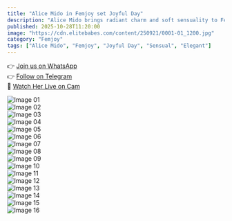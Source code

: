 ```yaml
---
title: "Alice Mido in Femjoy set Joyful Day"
description: "Alice Mido brings radiant charm and soft sensuality to Femjoy’s *Joyful Day* — a celebration of beauty, warmth, and effortless allure."
published: 2025-10-28T11:20:00
image: "https://cdn.elitebabes.com/content/250921/0001-01_1200.jpg"
category: "Femjoy"
tags: ["Alice Mido", "Femjoy", "Joyful Day", "Sensual", "Elegant"]
---
```


👉 [Join us on WhatsApp](https://redirecting-kappa.vercel.app/)  
👉 [Follow on Telegram](https://t.me/xxx_pulse)  
🔞 [Watch Her Live on Cam](https://redirecting-kappa.vercel.app/)  

![Image 01](https://cdn.elitebabes.com/content/250921/0001-01_1200.jpg)  
![Image 02](https://cdn.elitebabes.com/content/250921/0001-02_1200.jpg)  
![Image 03](https://cdn.elitebabes.com/content/250921/0001-03_1200.jpg)  
![Image 04](https://cdn.elitebabes.com/content/250921/0001-04_1200.jpg)  
![Image 05](https://cdn.elitebabes.com/content/250921/0001-05_1200.jpg)  
![Image 06](https://cdn.elitebabes.com/content/250921/0001-06_1200.jpg)  
![Image 07](https://cdn.elitebabes.com/content/250921/0001-07_1200.jpg)  
![Image 08](https://cdn.elitebabes.com/content/250921/0001-08_1200.jpg)  
![Image 09](https://cdn.elitebabes.com/content/250921/0001-09_1200.jpg)  
![Image 10](https://cdn.elitebabes.com/content/250921/0001-10_1200.jpg)  
![Image 11](https://cdn.elitebabes.com/content/250921/0001-11_1200.jpg)  
![Image 12](https://cdn.elitebabes.com/content/250921/0001-12_1200.jpg)  
![Image 13](https://cdn.elitebabes.com/content/250921/0001-13_1200.jpg)  
![Image 14](https://cdn.elitebabes.com/content/250921/0001-14_1200.jpg)  
![Image 15](https://cdn.elitebabes.com/content/250921/0001-15_1200.jpg)  
![Image 16](https://cdn.elitebabes.com/content/250921/0001-16_1200.jpg)